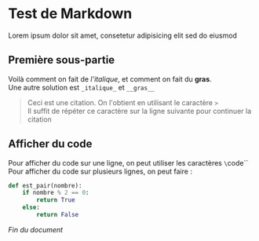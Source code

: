 # Test de Markdown

Lorem ipsum dolor sit amet, consetetur adipisicing elit sed do eiusmod

## Première sous-partie

Voilà comment on fait de *l'italique*, et comment on fait du **gras**.  
Une autre solution est `_italique_` et `__gras__`

>Ceci est une citation. On l'obtient en utilisant le caractère `>`  
Il suffit de répéter ce caractère sur la ligne suivante pour continuer la  
citation

## Afficher du code

Pour afficher du code sur une ligne, on peut utiliser les caractères `\`code\``
Pour afficher du code sur plusieurs lignes, on peut faire :  
```python
def est_pair(nombre):
    if nombre % 2 == 0:
        return True
    else:
        return False
```

_Fin du document_
